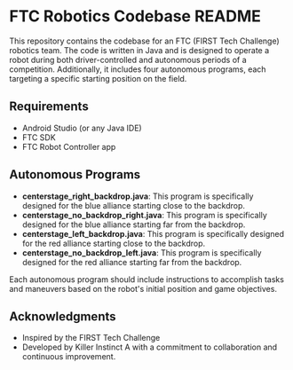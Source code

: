 # FTC Robotics Codebase README

This repository contains the codebase for an FTC (FIRST Tech Challenge) robotics team. The code is written in Java and is designed to operate a robot during both driver-controlled and autonomous periods of a competition. Additionally, it includes four autonomous programs, each targeting a specific starting position on the field.

## Requirements

- Android Studio (or any Java IDE)
- FTC SDK
- FTC Robot Controller app

## Autonomous Programs

- **centerstage_right_backdrop.java**: This program is specifically designed for the blue alliance starting close to the backdrop.
- **centerstage_no_backdrop_right.java**: This program is specifically designed for the blue alliance starting far from the backdrop.
- **centerstage_left_backdrop.java**: This program is specifically designed for the red alliance starting close to the backdrop.
- **centerstage_no_backdrop_left.java**: This program is specifically designed for the red alliance starting far from the backdrop.

Each autonomous program should include instructions to accomplish tasks and maneuvers based on the robot's initial position and game objectives.

## Acknowledgments

- Inspired by the FIRST Tech Challenge
- Developed by Killer Instinct A with a commitment to collaboration and continuous improvement.
